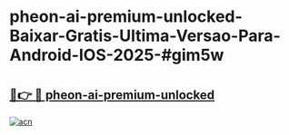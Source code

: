 # pheon-ai-premium-unlocked-Baixar-Gratis-Ultima-Versao-Para-Android-IOS-2025-#gim5w

# <h2><a href="https://ainizakaria.my?title=pheon-ai-premium-unlocked&ref=24M">🔗👉 🔴 pheon-ai-premium-unlocked</a></h2>

[![acn](https://github.com/user-attachments/assets/0f9c940e-d8b0-45ae-aac7-cd30a18b3e1c)](https://ainizakaria.my?title=pheon-ai-premium-unlocked&ref=24M)

